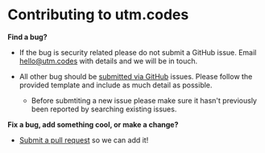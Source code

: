 # Contributing to utm.codes

**Find a bug?**

- If the bug is security related please do not submit a GitHub issue. Email hello@utm.codes with details and we will be in touch.

- All other bug should be [submitted via GitHub](https://github.com/christopherldotcom/utm.codes/issues) issues. Please follow the provided template and include as much detail as possible.
	- Before submtiting a new issue please make sure it hasn't previously been reported by searching existing issues.

**Fix a bug, add something cool, or make a change?**

- [Submit a pull request](https://github.com/christopherldotcom/utm.codes/pulls) so we can add it!